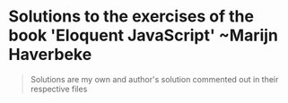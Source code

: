# Solutions to the exercises of the book 'Eloquent JavaScript' ~Marijn Haverbeke
> Solutions are my own and author's solution commented out in their respective files
